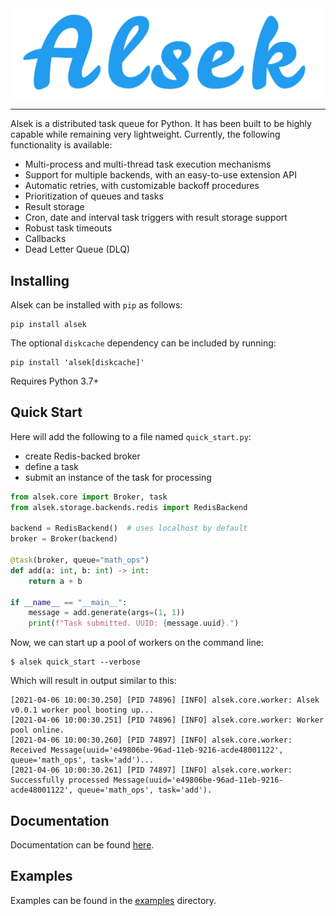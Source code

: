 <div align="center">
  <img src="https://github.com/TariqAHassan/alsek/raw/master/docs/assets/logos/logo.png"><br>
</div>

----

Alsek is a distributed task queue for Python. It has been built to be highly 
capable while remaining very lightweight. Currently, the following functionality
is available:

  * Multi-process and multi-thread task execution mechanisms
  * Support for multiple backends, with an easy-to-use extension API
  * Automatic retries, with customizable backoff procedures
  * Prioritization of queues and tasks
  * Result storage
  * Cron, date and interval task triggers with result storage support
  * Robust task timeouts
  * Callbacks
  * Dead Letter Queue (DLQ)

## Installing

Alsek can be installed with `pip` as follows:

```shell
pip install alsek
```

The optional `diskcache` dependency can be included by running:

```shell
pip install 'alsek[diskcache]'
```

Requires Python 3.7+

## Quick Start

Here will add the following to a file named `quick_start.py`:

  * create Redis-backed broker
  * define a task
  * submit an instance of the task for processing

```python
from alsek.core import Broker, task
from alsek.storage.backends.redis import RedisBackend

backend = RedisBackend()  # uses localhost by default
broker = Broker(backend)

@task(broker, queue="math_ops")
def add(a: int, b: int) -> int:
    return a + b

if __name__ == "__main__":
    message = add.generate(args=(1, 1))
    print(f"Task submitted. UUID: {message.uuid}.")
```

Now, we can start up a pool of workers on the command line:

```shell
$ alsek quick_start --verbose
```

Which will result in output similar to this:

```shell
[2021-04-06 10:00:30.250] [PID 74896] [INFO] alsek.core.worker: Alsek v0.0.1 worker pool booting up...
[2021-04-06 10:00:30.251] [PID 74896] [INFO] alsek.core.worker: Worker pool online.
[2021-04-06 10:00:30.260] [PID 74897] [INFO] alsek.core.worker: Received Message(uuid='e49806be-96ad-11eb-9216-acde48001122', queue='math_ops', task='add')...
[2021-04-06 10:00:30.261] [PID 74897] [INFO] alsek.core.worker: Successfully processed Message(uuid='e49806be-96ad-11eb-9216-acde48001122', queue='math_ops', task='add').
```

## Documentation

Documentation can be found [here]().

## Examples

Examples can be found in the [examples](examples) directory.
